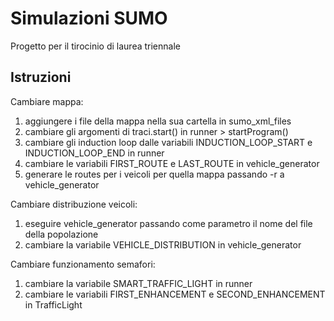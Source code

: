 # Simulazioni SUMO
Progetto per il tirocinio di laurea triennale

## Istruzioni

Cambiare mappa:
1. aggiungere i file della mappa nella sua cartella in sumo_xml_files
2. cambiare gli argomenti di traci.start() in runner > startProgram()
3. cambiare gli induction loop dalle variabili INDUCTION_LOOP_START e INDUCTION_LOOP_END in runner
4. cambiare le variabili FIRST_ROUTE e LAST_ROUTE in vehicle_generator
5. generare le routes per i veicoli per quella mappa passando -r a vehicle_generator

Cambiare distribuzione veicoli:
1. eseguire vehicle_generator passando come parametro il nome del file della popolazione
2. cambiare la variabile VEHICLE_DISTRIBUTION in vehicle_generator

Cambiare funzionamento semafori:
1. cambiare la variabile SMART_TRAFFIC_LIGHT in runner
2. cambiare le variabili FIRST_ENHANCEMENT e SECOND_ENHANCEMENT in TrafficLight